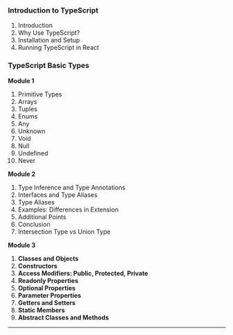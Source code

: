 ### Introduction to TypeScript
1. Introduction
2. Why Use TypeScript?
3. Installation and Setup
4. Running TypeScript in React

### TypeScript Basic Types
**Module 1**
1. Primitive Types
2. Arrays
3. Tuples
4. Enums
5. Any
6. Unknown
7. Void
8. Null
9. Undefined
10. Never

**Module 2**
1. Type Inference and Type Annotations
2. Interfaces and Type Aliases
3. Type Aliases
4. Examples: Differences in Extension
5. Additional Points
6. Conclusion
7. Intersection Type vs Union Type

**Module 3**
1. **Classes and Objects**
2. **Constructors**
3. **Access Modifiers: Public, Protected, Private**
4. **Readonly Properties**
5. **Optional Properties**
6. **Parameter Properties**
7. **Getters and Setters**
8. **Static Members**
9. **Abstract Classes and Methods** 
---
